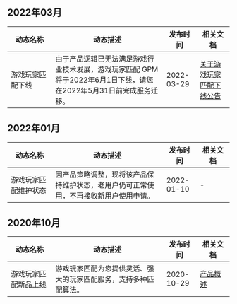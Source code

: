 ## 2022年03月

<table >
<thead>
<tr>
<th width="20%">动态名称</th>
<th width="50%">动态描述</th>
 <th width="15%">发布时间</th>  
<th width="15%">相关文档</th>
</tr>
</thead>
<tbody><tr>
<td>游戏玩家匹配下线</td>
<td>由于产品逻辑已无法满足游戏行业技术发展，游戏玩家匹配 GPM 将于2022年6月1日下线，请您在2022年5月31日前完成服务迁移。</td>
<td>2022-03-29</td> 
<td><a href="https://cloud.tencent.com/document/product/1294/71607">关于游戏玩家匹配下线公告</td></tr>
</tbody></table>

## 2022年01月

<table >
<thead>
<tr>
<th width="20%">动态名称</th>
<th width="50%">动态描述</th>
 <th width="15%">发布时间</th>  
<th width="15%">相关文档</th>
</tr>
</thead>
<tbody><tr>
<td>游戏玩家匹配维护状态</td>
<td >因产品策略调整，现将该产品保持维护状态，老用户仍可正常使用，不再接收新用户使用申请。</td>
<td>2022-01-10</td> 
<td>- </td></tr>
</tbody></table>

## 2020年10月

<table >
<thead>
<tr>
<th width="20%">动态名称</th>
<th width="50%">动态描述</th>
 <th width="15%">发布时间</th>  
<th width="15%">相关文档</th>
</tr>
</thead>
<tbody><tr>
<td>游戏玩家匹配新品上线</td>
<td >游戏玩家匹配为您提供灵活、强大的玩家匹配服务，支持多种匹配算法。</td>
<td>2020-10-29</td> 
<td><a href="https://cloud.tencent.com/document/product/1294/48282">产品概述</td></tr>
</tbody></table>
